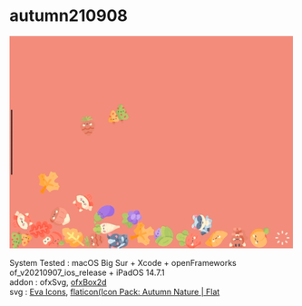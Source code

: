 # autumn210908
![](https://github.com/yuyurigi/autumn210908/blob/main/0.gif)  

System Tested : macOS Big Sur + Xcode + openFrameworks of_v20210907_ios_release + iPadOS 14.7.1  
addon : ofxSvg, [ofxBox2d](https://github.com/vanderlin/ofxBox2d)  
svg : 
[Eva Icons](https://akveo.github.io/eva-icons/#/), [flaticon(Icon Pack: Autumn Nature | Flat](https://www.flaticon.com/packs/autumn-nature-55)
